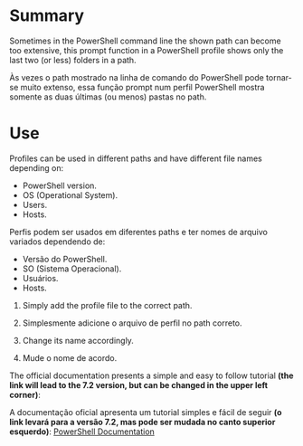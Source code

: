 # Summary

Sometimes in the PowerShell command line the shown path can become too extensive, this prompt function in a PowerShell profile shows only the last two (or less) folders in a path.

Às vezes o path mostrado na linha de comando do PowerShell pode tornar-se muito extenso, essa função prompt num perfil PowerShell mostra somente as duas últimas (ou menos) pastas no path.

# Use
Profiles can be used in different paths and have different file names depending on: 
  - PowerShell version.
  - OS (Operational System).
  - Users.
  - Hosts.
  
Perfis podem ser usados em diferentes paths e ter nomes de arquivo variados dependendo de:
  - Versão do PowerShell.
  - SO (Sistema Operacional).
  - Usuários.
  - Hosts.

1. Simply add the profile file to the correct path.
1. Simplesmente adicione o arquivo de perfil no path correto.

2. Change its name accordingly.
2. Mude o nome de acordo.

The official documentation presents a simple and easy to follow tutorial **(the link will lead to the 7.2 version, but can be changed in the upper left corner)**:

A documentação oficial apresenta um tutorial simples e fácil de seguir **(o link levará para a versão 7.2, mas pode ser mudada no canto superior esquerdo)**:
[PowerShell Documentation](https://docs.microsoft.com/en-us/powershell/module/microsoft.powershell.core/about/about_profiles?view=powershell-7.2)
